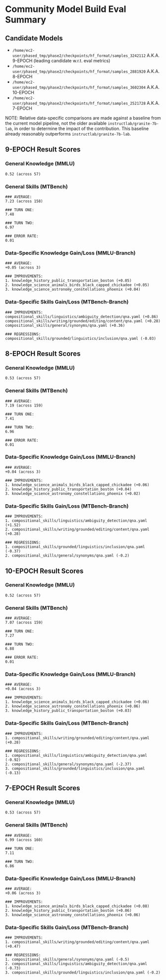 # Community Model Build Eval Summary

## Candidate Models

 - `/home/ec2-user/phased_tmp/phase2/checkpoints/hf_format/samples_3242112` A.K.A. 9-EPOCH (leading candidate w.r.t. eval metrics)
 - `/home/ec2-user/phased_tmp/phase2/checkpoints/hf_format/samples_2881920` A.K.A. 8-EPOCH
 - `/home/ec2-user/phased_tmp/phase2/checkpoints/hf_format/samples_3602304` A.K.A. 10-EPOCH
- `/home/ec2-user/phased_tmp/phase2/checkpoints/hf_format/samples_2521728` A.K.A. 7-EPOCH

NOTE: Relative data-specific comparisons are made against a baseline from the current model pipeline, not the older available `instructlab/granite-7b-lab`, in order to determine the impact of the contribution. This baseline already reasonably outperforms `instructlab/granite-7b-lab`.

## 9-EPOCH Result Scores

### General Knowledge (MMLU)

```
0.52 (across 57)
```

### General Skills (MTBench)

```
### AVERAGE:
7.23 (across 158)

### TURN ONE:
7.48

### TURN TWO:
6.97

### ERROR RATE:
0.01
```

### Data-Specific Knowledge Gain/Loss (MMLU-Branch)

```
### AVERAGE:
+0.05 (across 3)

### IMPROVEMENTS:
1. knowledge_history_public_transportation_boston (+0.05)
2. knowledge_science_animals_birds_black_capped_chickadee (+0.05)
3. knowledge_science_astronomy_constellations_phoenix (+0.04)
```

### Data-Specific Skills Gain/Loss (MTBench-Branch)

```
### IMPROVEMENTS:
compositional_skills/linguistics/ambiguity_detection/qna.yaml (+0.86)
compositional_skills/writing/grounded/editing/content/qna.yaml (+0.28)
compositional_skills/general/synonyms/qna.yaml (+0.36)

### REGRESSIONS:
compositional_skills/grounded/linguistics/inclusion/qna.yaml (-0.03)
```


## 8-EPOCH Result Scores

### General Knowledge (MMLU)

```
0.53 (across 57)
```

### General Skills (MTBench)

```
### AVERAGE:
7.19 (across 159)

### TURN ONE:
7.41

### TURN TWO:
6.96

### ERROR RATE:
0.01
```

### Data-Specific Knowledge Gain/Loss (MMLU-Branch)

```
### AVERAGE:
+0.04 (across 3)

### IMPROVEMENTS:
1. knowledge_science_animals_birds_black_capped_chickadee (+0.06)
2. knowledge_history_public_transportation_boston (+0.04)
3. knowledge_science_astronomy_constellations_phoenix (+0.02)
```

### Data-Specific Skills Gain/Loss (MTBench-Branch)

```
### IMPROVEMENTS:
1. compositional_skills/linguistics/ambiguity_detection/qna.yaml (+1.52)
2. compositional_skills/writing/grounded/editing/content/qna.yaml (+0.28)

### REGRESSIONS:
1. compositional_skills/grounded/linguistics/inclusion/qna.yaml (-0.37)
2. compositional_skills/general/synonyms/qna.yaml (-0.2)
```

## 10-EPOCH Result Scores

### General Knowledge (MMLU)

```
0.52 (across 57)
```

### General Skills (MTBench)

```
### AVERAGE:
7.07 (across 159)

### TURN ONE:
7.27

### TURN TWO:
6.88

### ERROR RATE:
0.01
```

### Data-Specific Knowledge Gain/Loss (MMLU-Branch)

```
### AVERAGE:
+0.04 (across 3)

### IMPROVEMENTS:
1. knowledge_science_animals_birds_black_capped_chickadee (+0.06)
2. knowledge_science_astronomy_constellations_phoenix (+0.06)
3. knowledge_history_public_transportation_boston (+0.03)
```

### Data-Specific Skills Gain/Loss (MTBench-Branch)

```
### IMPROVEMENTS:
1. compositional_skills/writing/grounded/editing/content/qna.yaml (+0.28)

### REGRESSIONS:
1. compositional_skills/linguistics/ambiguity_detection/qna.yaml (-0.92)
2. compositional_skills/general/synonyms/qna.yaml (-2.37)
3. compositional_skills/grounded/linguistics/inclusion/qna.yaml (-0.13)
```


## 7-EPOCH Result Scores

### General Knowledge (MMLU)

```
0.53 (across 57)
```

### General Skills (MTBench)

```
### AVERAGE:
6.99 (across 160)

### TURN ONE:
7.11

### TURN TWO:
6.86
```

### Data-Specific Knowledge Gain/Loss (MMLU-Branch)

```
### AVERAGE:
+0.06 (across 3)

### IMPROVEMENTS:
1. knowledge_science_animals_birds_black_capped_chickadee (+0.08)
2. knowledge_history_public_transportation_boston (+0.06)
3. knowledge_science_astronomy_constellations_phoenix (+0.06)
```

### Data-Specific Skills Gain/Loss (MTBench-Branch)

```
### IMPROVEMENTS:
1. compositional_skills/writing/grounded/editing/content/qna.yaml (+0.47)

### REGRESSIONS:
1. compositional_skills/general/synonyms/qna.yaml (-0.5)
2. compositional_skills/linguistics/ambiguity_detection/qna.yaml (-0.73)
3. compositional_skills/grounded/linguistics/inclusion/qna.yaml (-0.2)
```
